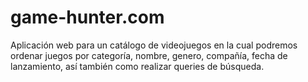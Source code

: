 # game-hunter.com
Aplicación web para un catálogo de videojuegos en la cual podremos ordenar juegos por categoría, nombre, genero, compañía, fecha de lanzamiento, así también como realizar queries de búsqueda.
